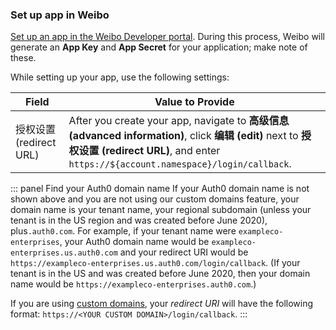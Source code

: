 ### Set up app in Weibo

[Set up an app in the Weibo Developer portal](https://open.weibo.com/apps/new). During this process, Weibo will generate an **App Key** and **App Secret** for your application; make note of these.

While setting up your app, use the following settings:

| Field | Value to Provide |
| - | - |
| 授权设置 (redirect URL) | After you create your app, navigate to **高级信息 (advanced information)**, click **编辑 (edit)** next to **授权设置 (redirect URL)**, and enter `https://${account.namespace}/login/callback`. |

::: panel Find your Auth0 domain name
If your Auth0 domain name is not shown above and you are not using our custom domains feature, your domain name is your tenant name, your regional subdomain (unless your tenant is in the US region and was created before June 2020), plus`.auth0.com`. For example, if your tenant name were `exampleco-enterprises`, your Auth0 domain name would be `exampleco-enterprises.us.auth0.com` and your redirect URI would be `https://exampleco-enterprises.us.auth0.com/login/callback`. (If your tenant is in the US and was created before June 2020, then your domain name would be `https://exampleco-enterprises.auth0.com`.)

If you are using [custom domains](https://auth0.com/docs/custom-domains), your <dfn data-key="callback">redirect URI</dfn> will have the following format: `https://<YOUR CUSTOM DOMAIN>/login/callback`.
:::
